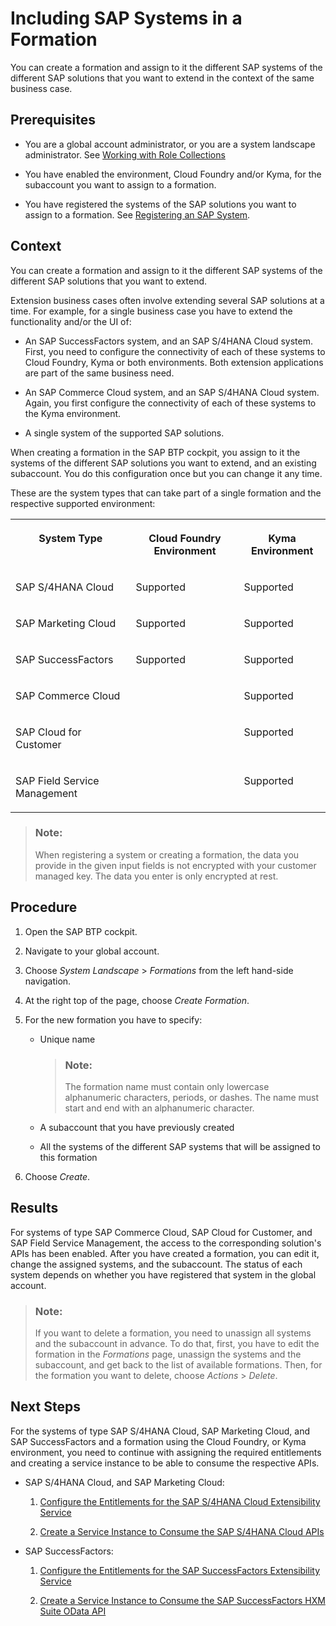 <!-- loio68b04fa73aa740cb96ed380a85a4761a -->

# Including SAP Systems in a Formation

You can create a formation and assign to it the different SAP systems of the different SAP solutions that you want to extend in the context of the same business case.



<a name="loio68b04fa73aa740cb96ed380a85a4761a__prereq_b4m_xrd_jlb"/>

## Prerequisites

-   You are a global account administrator, or you are a system landscape administrator. See [Working with Role Collections](../50_administration_and_ops/working-with-role-collections-393ea0b.md)

-   You have enabled the environment, Cloud Foundry and/or Kyma, for the subaccount you want to assign to a formation.

-   You have registered the systems of the SAP solutions you want to assign to a formation. See [Registering an SAP System](registering-an-sap-system-2ffdaff.md).




## Context

You can create a formation and assign to it the different SAP systems of the different SAP solutions that you want to extend.

Extension business cases often involve extending several SAP solutions at a time. For example, for a single business case you have to extend the functionality and/or the UI of:

-   An SAP SuccessFactors system, and an SAP S/4HANA Cloud system. First, you need to configure the connectivity of each of these systems to Cloud Foundry, Kyma or both environments. Both extension applications are part of the same business need.

-   An SAP Commerce Cloud system, and an SAP S/4HANA Cloud system. Again, you first configure the connectivity of each of these systems to the Kyma environment.

-   A single system of the supported SAP solutions.


When creating a formation in the SAP BTP cockpit, you assign to it the systems of the different SAP solutions you want to extend, and an existing subaccount. You do this configuration once but you can change it any time.

These are the system types that can take part of a single formation and the respective supported environment:


<table>
<tr>
<th valign="top">

System Type



</th>
<th valign="top">

Cloud Foundry Environment



</th>
<th valign="top">

Kyma Environment



</th>
</tr>
<tr>
<td valign="top">

SAP S/4HANA Cloud



</td>
<td valign="top">

Supported



</td>
<td valign="top">

Supported



</td>
</tr>
<tr>
<td valign="top">

SAP Marketing Cloud



</td>
<td valign="top">

Supported



</td>
<td valign="top">

Supported



</td>
</tr>
<tr>
<td valign="top">

SAP SuccessFactors



</td>
<td valign="top">

Supported



</td>
<td valign="top">

Supported



</td>
</tr>
<tr>
<td valign="top">

SAP Commerce Cloud



</td>
<td valign="top">

 



</td>
<td valign="top">

Supported



</td>
</tr>
<tr>
<td valign="top">

SAP Cloud for Customer



</td>
<td valign="top">

 



</td>
<td valign="top">

Supported



</td>
</tr>
<tr>
<td valign="top">

SAP Field Service Management



</td>
<td valign="top">

 



</td>
<td valign="top">

Supported



</td>
</tr>
</table>

> ### Note:  
> When registering a system or creating a formation, the data you provide in the given input fields is not encrypted with your customer managed key. The data you enter is only encrypted at rest.



## Procedure

1.  Open the SAP BTP cockpit.

2.  Navigate to your global account.

3.  Choose *System Landscape* \> *Formations* from the left hand-side navigation.

4.  At the right top of the page, choose *Create Formation*.

5.  For the new formation you have to specify:

    -   Unique name

        > ### Note:  
        > The formation name must contain only lowercase alphanumeric characters, periods, or dashes. The name must start and end with an alphanumeric character.

    -   A subaccount that you have previously created

    -   All the systems of the different SAP systems that will be assigned to this formation


6.  Choose *Create*.




<a name="loio68b04fa73aa740cb96ed380a85a4761a__result_ll5_vsd_jlb"/>

## Results

For systems of type SAP Commerce Cloud, SAP Cloud for Customer, and SAP Field Service Management, the access to the corresponding solution's APIs has been enabled. After you have created a formation, you can edit it, change the assigned systems, and the subaccount. The status of each system depends on whether you have registered that system in the global account.

> ### Note:  
> If you want to delete a formation, you need to unassign all systems and the subaccount in advance. To do that, first, you have to edit the formation in the *Formations* page, unassign the systems and the subaccount, and get back to the list of available formations. Then, for the formation you want to delete, choose *Actions* \> *Delete*.



<a name="loio68b04fa73aa740cb96ed380a85a4761a__postreq_jls_r5d_jlb"/>

## Next Steps

For the systems of type SAP S/4HANA Cloud, SAP Marketing Cloud, and SAP SuccessFactors and a formation using the Cloud Foundry, or Kyma environment, you need to continue with assigning the required entitlements and creating a service instance to be able to consume the respective APIs.

-   SAP S/4HANA Cloud, and SAP Marketing Cloud:

    1.  [Configure the Entitlements for the SAP S/4HANA Cloud Extensibility Service](configure-the-entitlements-for-the-sap-s-4hana-cloud-extensibility-service-65ad330.md)

    2.  [Create a Service Instance to Consume the SAP S/4HANA Cloud APIs](create-a-service-instance-to-consume-the-sap-s-4hana-cloud-apis-a735641.md)


-   SAP SuccessFactors:

    1.  [Configure the Entitlements for the SAP SuccessFactors Extensibility Service](configure-the-entitlements-for-the-sap-successfactors-extensibility-service-b01e625.md)

    2.  [Create a Service Instance to Consume the SAP SuccessFactors HXM Suite OData API](create-a-service-instance-to-consume-the-sap-successfactors-hxm-suite-odata-api-46c5ea1.md)



